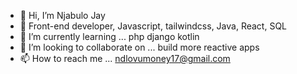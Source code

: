 - 👋 Hi, I’m Njabulo Jay
- 👀 Front-end developer, Javascript, tailwindcss, Java, React, SQL
- 🌱 I’m currently learning ... php django kotlin
- 💞️ I’m looking to collaborate on ... build more reactive apps
- 📫 How to reach me ... ndlovumoney17@gmail.com

<!---
Jaydecreator/Jaydecreator is a ✨ special ✨ repository because its `README.md` (this file) appears on your GitHub profile.
You can click the Preview link to take a look at your changes.
--->
